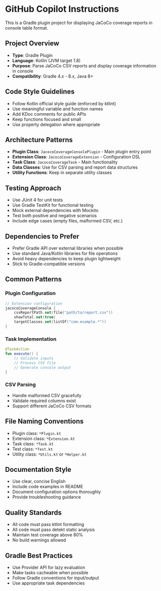 # GitHub Copilot Instructions

This is a Gradle plugin project for displaying JaCoCo coverage reports in console table format.

## Project Overview

- **Type**: Gradle Plugin
- **Language**: Kotlin (JVM target 1.8)
- **Purpose**: Parse JaCoCo CSV reports and display coverage information in console
- **Compatibility**: Gradle 4.x - 8.x, Java 8+

## Code Style Guidelines

- Follow Kotlin official style guide (enforced by ktlint)
- Use meaningful variable and function names
- Add KDoc comments for public APIs
- Keep functions focused and small
- Use property delegation where appropriate

## Architecture Patterns

- **Plugin Class**: `JacocoCoverageConsolePlugin` - Main plugin entry point
- **Extension Class**: `JacocoCoverageExtension` - Configuration DSL
- **Task Class**: `JacocoCoverageTask` - Main functionality
- **Data Classes**: Use for CSV parsing and report data structures
- **Utility Functions**: Keep in separate utility classes

## Testing Approach

- Use JUnit 4 for unit tests
- Use Gradle TestKit for functional testing
- Mock external dependencies with Mockito
- Test both positive and negative scenarios
- Include edge cases (empty files, malformed CSV, etc.)

## Dependencies to Prefer

- Prefer Gradle API over external libraries when possible
- Use standard Java/Kotlin libraries for file operations
- Avoid heavy dependencies to keep plugin lightweight
- Stick to Gradle-compatible versions

## Common Patterns

### Plugin Configuration
```kotlin
// Extension configuration
jacocoCoverageConsole {
    csvReportPath.set(file("path/to/report.csv"))
    showTotal.set(true)
    targetClasses.set(listOf("com.example.*"))
}
```

### Task Implementation
```kotlin
@TaskAction
fun execute() {
    // Validate inputs
    // Process CSV file
    // Generate console output
}
```

### CSV Parsing
- Handle malformed CSV gracefully
- Validate required columns exist
- Support different JaCoCo CSV formats

## File Naming Conventions

- Plugin class: `*Plugin.kt`
- Extension class: `*Extension.kt` 
- Task class: `*Task.kt`
- Test class: `*Test.kt`
- Utility class: `*Utils.kt` or `*Helper.kt`

## Documentation Style

- Use clear, concise English
- Include code examples in README
- Document configuration options thoroughly
- Provide troubleshooting guidance

## Quality Standards

- All code must pass ktlint formatting
- All code must pass detekt static analysis
- Maintain test coverage above 80%
- No build warnings allowed

## Gradle Best Practices

- Use Provider API for lazy evaluation
- Make tasks cacheable when possible
- Follow Gradle conventions for input/output
- Use appropriate task dependencies